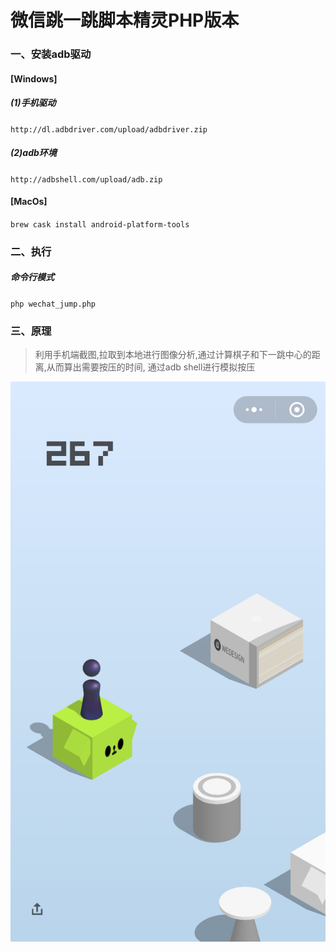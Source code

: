 # 微信跳一跳脚本精灵PHP版本

### 一、安装adb驱动
#### [Windows]
##### (1)手机驱动
`http://dl.adbdriver.com/upload/adbdriver.zip`
##### (2)adb环境
`http://adbshell.com/upload/adb.zip`

#### [MacOs]
`brew cask install android-platform-tools`

### 二、执行
##### 命令行模式
`php wechat_jump.php`

### 三、原理
>利用手机端截图,拉取到本地进行图像分析,通过计算棋子和下一跳中心的距离,从而算出需要按压的时间,
通过adb shell进行模拟按压

![Alt text](https://github.com/boystar1988/wechat_jump_php/blob/master/example.png "微信跳一跳精灵PHP")